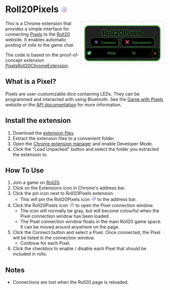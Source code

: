# Roll20Pixels <img src="src/images/d20.png" width="20"/>

<img src="ui.png" align="right" width="270"/>

This is a Chrome extension that provides a simple interface for connecting [Pixels](https://gamewithpixels.com/) to the [Roll20](https://roll20.net/) website. It enables automatic posting of rolls to the game chat. 

The code is based on the proof-of-concept extension [PixelsRoll20ChromeExtension](https://github.com/Parashoot/PixelsRoll20ChromeExtension).

## What is a Pixel?

Pixels are user-customizable dice containing LEDs. They can be programmed and interacted with using Bluetooth. See the [Game with Pixels](https://gamewithpixels.com/) website or the [API documentation](https://github.com/GameWithPixels/.github/blob/main/doc/DevelopersGuide.md) for more information.

## Install the extension

1. Download the [extension files](https://github.com/mptsolutions/PixelsRoll20ChromeExtension/raw/refs/heads/main/Roll20Pixels.zip).
2. Extract the extension files to a convenient folder.
3. Open the [Chrome extension manager](chrome://extensions/) and enable Developer Mode.
4. Click the "Load Unpacked" button and select the folder you extracted the extension to.

## How To Use

1. Join a game on [Roll20](https://roll20.net/).
2. Click on the Extensions icon in Chrome's address bar.
3. Click the pin icon next to Roll20Pixels extension.
   * This will pin the Roll20Pixels icon <img src="src/images/d20_16.png" width="16"/> to the address bar.
4. Click the Roll20Pixels icon <img src="src/images/d20_disabled_16.png" width="16"/> to open the Pixel connection window. 
   * The icon will normally be gray, but will become colourful when the Pixel connection window has been loaded.
   * The Pixel connection window floats in the main Roll20 game space. It can be moved around anywhere on the page.
5. Click the Connect button and select a Pixel. Once connected, the Pixel will be listed in the connection window.
   * Continue for each Pixel.
6. Click the checkbox to enable / disable each Pixel that should be included in rolls.

## Notes
   * Connections are lost when the Roll20 page is reloaded.
